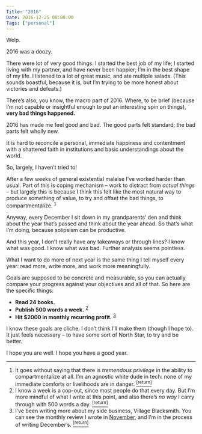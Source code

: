 ```yaml
---
Title: "2016"
Date: 2016-12-25 00:00:00
Tags: ["personal"]
---
```


<p>Welp.</p>


<p>2016 was a doozy.</p>


<p>There were lot of very good things. I started the best job of my life; I started living with my partner, and have never been happier; I’m in the best shape of my life.  I listened to a lot of great music, and ate multiple salads. (This sounds boastful, because it is, but I’m trying to be more honest about victories and defeats.)</p>


<p>There’s also, you know, the macro part of 2016.  Where, to be brief (because I’m not capable or insightful enough to put an interesting spin on things), <strong>very bad things happened.</strong></p>


<p>2016 has made me feel good and bad.  The good parts felt standard; the bad parts felt wholly new.</p>


<p>It is hard to reconcile a personal, immediate happiness and contentment with a shattered faith in institutions and basic understandings about the world.</p>


<p>So, largely, I haven’t tried to!</p>


<p>After a few weeks of general existential malaise I’ve worked harder than usual.  Part of this is coping mechanism – work to distract from <em>actual things</em> – but largely this is because I think this felt like the most natural way to produce something of value, to try and offset the bad things, to compartmentalize. <sup class="footnote-ref" id="fnref:3"><a href="#fn:3" rel="footnote">1</a></sup></p>


<p>Anyway, every December I sit down in my grandparents’ den and think about the year that’s passed and think about the year ahead.  So that’s what I’m doing, because solipsism can be productive.</p>


<p>And this year, I don’t really have any takeaways or through lines?  I know what was good.  I know what was bad.  Further analysis seems pointless.</p>


<p>What I want to do more of next year is the same thing I tell myself every year: read more, write more, and work more meaningfully.</p>


<p>Goals are supposed to be concrete and measurable, so you can actually compare your progress against your objectives and all of that.  So here are the specific things:</p>


<ul>
<li><strong>Read 24 books.</strong></li>
<li><strong>Publish 500 words a week.</strong> <sup class="footnote-ref" id="fnref:1"><a href="#fn:1" rel="footnote">2</a></sup></li>
<li><strong>Hit $2000 in monthly recurring profit.</strong> <sup class="footnote-ref" id="fnref:2"><a href="#fn:2" rel="footnote">3</a></sup></li>
</ul>


<p>I know these goals are cliche.  I don’t think I’ll make them (though I hope to).  It just feels necessary – to have some sort of North Star, to try and be better.</p>


<p>I hope you are well.  I hope you have a good year.</p>


<div class="footnotes">
<hr/>
<ol>
<li id="fn:3">It goes without saying that there is <em>tremendous privilege</em> in the ability to compartmentalize at all.  I’m an agnostic white dude in tech: none of my immediate comforts or livelihoods are in danger.
 <a class="footnote-return" href="#fnref:3"><sup>[return]</sup></a></li>
<li id="fn:1">I know a week is a cop-out, since most people do that every day.  But I’m more mindful of what I write at this point, and also there’s <em>no way</em> I carry through with 500 words a day.
 <a class="footnote-return" href="#fnref:1"><sup>[return]</sup></a></li>
<li id="fn:2">I’ve been writing more about my side business, Village Blacksmith.  You can see the monthly review I wrote in <a href="villageblacksmith.consulting/november-2016">November</a>, and I’m in the process of writing December’s.
 <a class="footnote-return" href="#fnref:2"><sup>[return]</sup></a></li>
</ol>
</div>
	